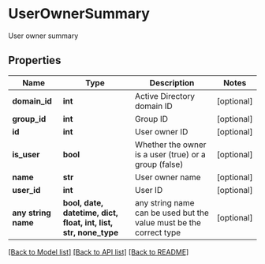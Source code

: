 # UserOwnerSummary

User owner summary

## Properties
Name | Type | Description | Notes
------------ | ------------- | ------------- | -------------
**domain_id** | **int** | Active Directory domain ID | [optional] 
**group_id** | **int** | Group ID | [optional] 
**id** | **int** | User owner ID | [optional] 
**is_user** | **bool** | Whether the owner is a user (true) or a group (false) | [optional] 
**name** | **str** | User owner name | [optional] 
**user_id** | **int** | User ID | [optional] 
**any string name** | **bool, date, datetime, dict, float, int, list, str, none_type** | any string name can be used but the value must be the correct type | [optional]

[[Back to Model list]](../README.md#documentation-for-models) [[Back to API list]](../README.md#documentation-for-api-endpoints) [[Back to README]](../README.md)


